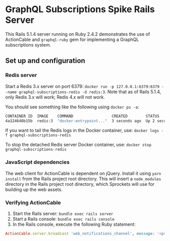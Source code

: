 # GraphQL Subscriptions Spike Rails Server

This Rails 5.1.4 server running on Ruby 2.4.2 demonstrates the use of ActionCable 
and `graphql-ruby` gem for implementing a GraphQL subscriptions system.

## Set up and configuration

### Redis server

Start a Redis 3.x server on port 6379: 
`docker run -p 127.0.0.1:6379:6379 --name graphql-subscriptions-redis -d redis:3`. Note that as of 
Rails 5.1.4, only Redis 3.x will work; Redis 4.x will not work.

You should see something like the following using `docker ps -a`:

```bash
CONTAINER ID  IMAGE    COMMAND                 CREATED        STATUS        PORTS                     NAMES
4a324640b15b  redis:3  "docker-entrypoint..."  3 seconds ago  Up 2 seconds  127.0.0.1:6379->6379/tcp  graphql-subscriptions-redis
```

If you want to tail the Redis logs in the Docker container, use: `docker logs -f graphql-subscriptions-redis`

To stop the detached Redis server Docker container, use: `docker stop graphql-subscriptions-redis` 


### JavaScript dependencies

The web client for ActionCable is dependent on jQuery. Install it using `yarn install` from the Rails project root
directory. This will insert a `node_modules` directory in the Rails project root directory, which Sprockets will use
for building up the web assets.

### Verifying ActionCable

1. Start the Rails server: `bundle exec rails server`
1. Start a Rails console: `bundle exec rails console`
1. In the Rails console, execute the following Ruby statement: 

```ruby
ActionCable.server.broadcast 'web_notifications_channel', message: '<p>Hello Alyssa</p>'
```

